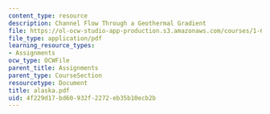 ```yaml
---
content_type: resource
description: Channel Flow Through a Geothermal Gradient
file: https://ol-ocw-studio-app-production.s3.amazonaws.com/courses/1-63-advanced-fluid-dynamics-of-the-environment-fall-2002/4f229d17bd60932f2272eb35b10ecb2b_alaska.pdf
file_type: application/pdf
learning_resource_types:
- Assignments
ocw_type: OCWFile
parent_title: Assignments
parent_type: CourseSection
resourcetype: Document
title: alaska.pdf
uid: 4f229d17-bd60-932f-2272-eb35b10ecb2b
---
```

